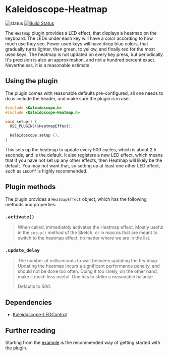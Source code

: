 # Kaleidoscope-Heatmap

![status][st:experimental] [![Build Status][travis:image]][travis:status]

 [travis:image]: https://travis-ci.org/keyboardio/Kaleidoscope-Heatmap.svg?branch=master
 [travis:status]: https://travis-ci.org/keyboardio/Kaleidoscope-Heatmap

 [st:stable]: https://img.shields.io/badge/stable-✔-black.svg?style=flat&colorA=44cc11&colorB=494e52
 [st:broken]: https://img.shields.io/badge/broken-X-black.svg?style=flat&colorA=e05d44&colorB=494e52
 [st:experimental]: https://img.shields.io/badge/experimental----black.svg?style=flat&colorA=dfb317&colorB=494e52

The `Heatmap` plugin provides a LED effect, that displays a heatmap on the
keyboard. The LEDs under each key will have a color according to how much use
they see. Fewer used keys will have deep blue colors, that gradually turns
lighter, then green, to yellow, and finally red for the most used keys. The
heatmap is not updated on every key press, but periodically. It's precision is
also an approximation, and not a hundred percent exact. Nevertheless, it is a
reasonable estimate.

## Using the plugin

The plugin comes with reasonable defaults pre-configured, all one needs to do is
include the header, and make sure the plugin is in use:

```c++
#include <Kaleidoscope.h>
#include <Kaleidoscope-Heatmap.h>

void setup() {
  USE_PLUGINS(&HeatmapEffect);

  Kaleidoscope.setup ();
}
```

This sets up the heatmap to update every 500 cycles, which is about 2.5 seconds,
and is the default. It also registers a new LED effect, which means that if you
have not set up any other effects, then Heatmap will likely be the default. You
may not want that, so setting up at least one other LED effect, such as `LEDOff`
is highly recommended.

## Plugin methods

The plugin provides a `HeatmapEffect` object, which has the following methods
and properties:

### `.activate()`

> When called, immediately activates the Heatmap effect. Mostly useful in the
> `setup()` method of the Sketch, or in macros that are meant to switch to the
> heatmap effect, no matter where we are in the list.

### `.update_delay`

> The number of milliseconds to wait between updating the heatmap. Updating the
> heatmap incurs a significant performance penalty, and should not be done too
> often. Doing it too rarely, on the other hand, make it much less useful. One
> has to strike a reasonable balance.
>
> Defaults to *500*.

## Dependencies

* [Kaleidoscope-LEDControl](https://github.com/keyboardio/Kaleidoscope-LEDControl)

## Further reading

Starting from the [example][plugin:example] is the recommended way of getting
started with the plugin.

 [plugin:example]: https://github.com/keyboardio/Kaleidoscope-Heatmap/blob/master/examples/Heatmap/Heatmap.ino
